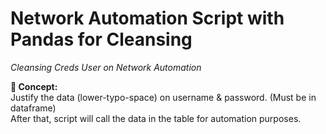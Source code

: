 # Network Automation Script with Pandas for Cleansing

*Cleansing Creds User on Network Automation*

**:notebook: Concept:** <br>
Justify the data (lower-typo-space) on username & password. (Must be in dataframe) <br>
After that, script will call the data in the table for automation purposes.
